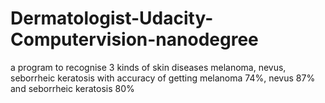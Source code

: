 # Dermatologist-Udacity-Computervision-nanodegree
a program to recognise 3 kinds of skin diseases melanoma, nevus, seborrheic keratosis
with accuracy of getting melanoma 74%, nevus 87% and seborrheic keratosis 80%

